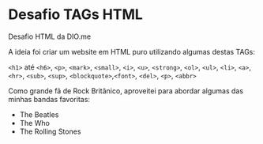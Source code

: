 # Desafio TAGs HTML
Desafio HTML da DIO.me

A ideia foi criar um website em HTML puro utilizando algumas destas TAGs:<br>

`<h1>` até `<h6>`, `<p>`, `<mark>`, `<small>`, `<i>`, `<u>`, `<strong>`, `<ol>`, `<ul>`, `<li>`, `<a>`, `<hr>`, `<sub>`, `<sup>`, `<blockquote>`,`<font>`, `<del>`, `<p>`, `<abbr>` <br>

Como grande fã de Rock Britânico, aproveitei para abordar algumas das minhas bandas favoritas:

- The Beatles
- The Who
- The Rolling Stones
